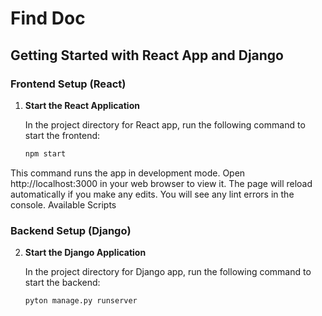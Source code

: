 # Find Doc

## Getting Started with React App and Django

### Frontend Setup (React)

1. **Start the React Application**

   In the project directory for React app, run the following command to start the frontend:

   ```bash
   npm start

This command runs the app in development mode.
Open http://localhost:3000 in your web browser to view it.
The page will reload automatically if you make any edits.
You will see any lint errors in the console.
Available Scripts

### Backend Setup (Django)
2. **Start the Django Application**

   In the project directory for Django app, run the following command to start the backend:

   ```bash
   pyton manage.py runserver